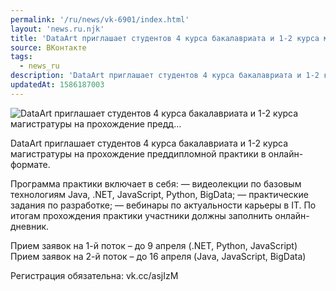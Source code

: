 ```yaml
---
permalink: '/ru/news/vk-6901/index.html'
layout: 'news.ru.njk'
title: 'DataArt приглашает студентов 4 курса бакалавриата и 1-2 курса магистратуры на прохождение предд'
source: ВКонтакте
tags:
  - news_ru
description: 'DataArt приглашает студентов 4 курса бакалавриата и 1-2 курса магистратуры на прохождение предд…'
updatedAt: 1586187003
---
```

![DataArt приглашает студентов 4 курса бакалавриата и 1-2 курса магистратуры на прохождение предд…](https://sun9-35.userapi.com/impg/c858336/v858336544/1bd840/fGqN9fVAF5I.jpg?size=1130x853&quality=96&proxy=1&sign=30b51cf876620ac5f4216f8e81f61418&c_uniq_tag=bxfss6fGo13oaeQbgEkVZvV3jBWd9O4_9XULD2nl7ys&type=album)

DataArt приглашает студентов 4 курса бакалавриата и 1-2 курса магистратуры на прохождение преддипломной практики в онлайн-формате.

Программа практики включает в себя:
— видеолекции по базовым технологиям Java, .NET, JavaScript, Python, BigData;
— практические задания по разработке;
— вебинары по актуальности карьеры в IT.
По итогам прохождения практики участники должны заполнить онлайн-дневник.

Прием заявок на 1-й поток – до 9 апреля (.NET, Python, JavaScript)
Прием заявок на 2-й поток – до 16 апреля (Java, JavaScript, BigData)

Регистрация обязательна: vk.cc/asjIzM
